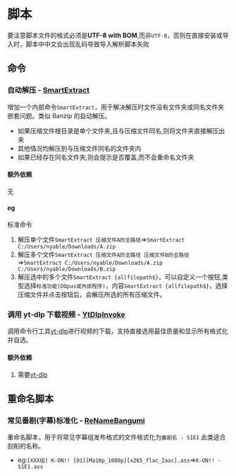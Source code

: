 # 脚本

要注意脚本文件的格式必须是**UTF-8 with BOM**,而非`UTF-8`，否则在直接安装或导入时，脚本中中文会出现乱码导致导入解析脚本失败

## 命令

### 自动解压 - [SmartExtract](/script/SmartExtract.js)  


增加一个内部命令`SmartExtract`，用于解决解压时文件没有文件夹或同名文件夹嵌套问题。类似 Banzip 的自动解压。

- 如果压缩文件根目录是单个文件夹,且与压缩文件同名,则将文件夹直接解压出来
- 其他情况均解压到与压缩文件同名的文件夹内
- 如果已经存在同名文件夹,则会提示是否覆盖,而不会重命名文件夹

#### 额外依赖

无

#### eg

标准命令

1. 解压单个文件`SmartExtract 压缩文件A的全路径`=>`SmartExtract C:/Users/nyable/Downloads/A.zip`
2. 解压多个文件`SmartExtract 压缩文件A的全路径 压缩文件B的全路径`=>`SmartExtract C:/Users/nyable/Downloads/A.zip C:/Users/nyable/Downloads/B.zip`
3. 解压选中的多个文件`SmartExtract {allfilepath$}`，可以自定义一个按钮,类型选择`标准功能(DOpus或外部程序)`，内容`SmartExtract {allfilepath$}`，选择压缩文件并点击按钮后，会解压所选的所有压缩文件。

### 调用 yt-dlp 下载视频 - [YtDlpInvoke](/script/YtDlpInvoke.js)


调用命令行工具[yt-dlp](https://github.com/yt-dlp/yt-dlp)进行视频的下载，支持直接选用最佳质量和显示所有格式化并自选。

#### 额外依赖

1. 需要[yt-dlp](https://github.com/yt-dlp/yt-dlp)

## 重命名脚本

### 常见番剧(字幕)标准化 - [ReNameBangumi](/script/ReNameBangumi.js)


重命名脚本，用于将常见字幕组发布格式的文件格式化为`番剧名 - S1E1` 此类适合刮削的名称。

- eg:`[XXX组] K-ON!! [01][Ma10p_1080p][x265_flac_2aac].ass`=>`K-ON!! - S1E1.ass`
